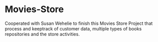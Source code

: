 # Movies-Store
Cooperated with Susan Wehelie to finish this Movies Store Project that process and keeptrack of customer data, multiple types of books repositories and the store activities. 
